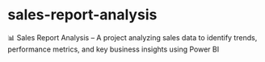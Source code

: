 # sales-report-analysis
📊 Sales Report Analysis – A project analyzing sales data to identify trends, performance metrics, and key business insights using Power BI
